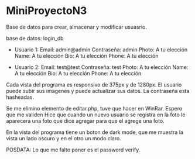 # MiniProyectoN3
Base de datos para crear, almacenar y modificar usuasrio.

base de datos: login_db

- Usuario 1:
    Email: admin@admin
    Contraseña: admin
    Photo: A tu elección
    Name: A tu elección
    Bio: A tu elección
    Phone: A tu elección

- Usuario 2:
    Email: test@test
    Contraseña: test
    Photo: A tu elección
    Name: A tu elección
    Bio: A tu elección
    Phone: A tu elección


Cada vista del programa es responsivo de 375px y de 1280px.
El usuario puede subir sus imagenes y puede actualizar sus datos.
La contraseña esta hasheadas.


Se me elimino elemento de editar.php, tuve que hacer en WinRar. Espero que me validen 
Hice que cuando un nuevo usuario se registra en la foto le aparecera una 
foto que dice agregar para que el agrege una foto.

En la vista del programa tiene un boton de dark mode, que me muestra la vista un lado oscuro y en el otro un modo claro.

POSDATA:
Lo que me falto poner es el password verify.
